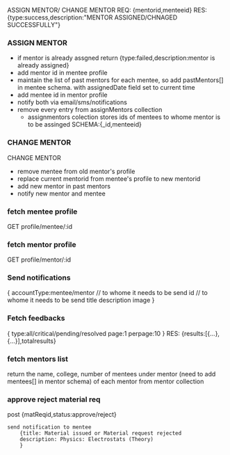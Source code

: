 ASSIGN MENTOR/ CHANGE MENTOR
REQ: {mentorid,menteeid}
RES: {type:success,description:"MENTOR ASSIGNED/CHNAGED SUCCESSFULLY"}

### ASSIGN MENTOR

- if mentor is already assgned return {type:failed,description:mentor is already assigned}
- add mentor id in mentee profile
- maintain the list of past mentors for each mentee, so add pastMentors[] in mentee schema. with assignedDate field set to current time
- add mentee id in mentor profile
- notify both via email/sms/notifications
- remove every entry from assignMentors collection
  - assignmentors colection stores ids of mentees to whome mentor is to be assinged
    SCHEMA:{\_id,menteeid}

### CHANGE MENTOR

CHANGE MENTOR

- remove mentee from old mentor's profile
- replace current mentorid from mentee's profile to new mentorid
- add new mentor in past mentors
- notify new mentor and mentee

### fetch mentee profile

GET profile/mentee/:id

### fetch mentor profile

GET profile/mentor/:id

### Send notifications

{
accountType:mentee/mentor // to whome it needs to be send
id // to whome it needs to be send
title
description
image
}

### Fetch feedbacks

{
type:all/critical/pending/resolved
page:1
perpage:10
}
RES: {results:[{...},{...}],totalresults}

### fetch mentors list

return the name, college, number of mentees under mentor (need to add mentees[] in mentor schema) of each mentor from mentor collection

### approve reject material req

post {matReqid,status:approve/reject}

    send notification to mentee
        {title: Material issued or Material request rejected
        description: Physics: Electrostats (Theory)
        }

